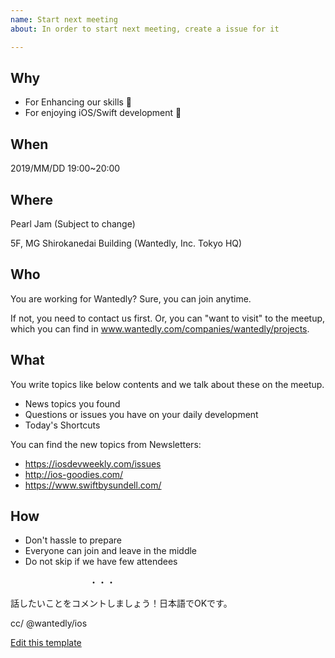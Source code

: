 ```yaml
---
name: Start next meeting
about: In order to start next meeting, create a issue for it

---
```


## Why
- For Enhancing our skills 💪
- For enjoying iOS/Swift development 🥳


## When

2019/MM/DD 19:00~20:00

## Where
Pearl Jam (Subject to change)

5F, MG Shirokanedai Building (Wantedly, Inc. Tokyo HQ)

## Who
You are working for Wantedly? Sure, you can join anytime.

If not, you need to contact us first. Or, you can "want to visit" to the meetup, which you can find in www.wantedly.com/companies/wantedly/projects.


## What
You write topics like below contents and we talk about these on the meetup.

- News topics you found
- Questions or issues you have on your daily development 
- Today's Shortcuts


You can find the new topics from Newsletters:

- https://iosdevweekly.com/issues
- http://ios-goodies.com/
- https://www.swiftbysundell.com/


## How

- Don't hassle to prepare
- Everyone can join and leave in the middle
- Do not skip if we have few attendees


　　　　　　　　　・・・

話したいことをコメントしましょう！日本語でOKです。

cc/ @wantedly/ios

[Edit this template](https://github.com/wantedly/ios_night/edit/master/.github/ISSUE_TEMPLATE/start-next-meeting.md)
